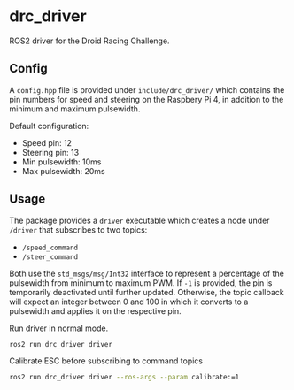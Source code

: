 # drc_driver

ROS2 driver for the Droid Racing Challenge.

## Config

A `config.hpp` file is provided under `include/drc_driver/` which contains the pin numbers for speed and steering on
the Raspbery Pi 4, in addition to the minimum and maximum pulsewidth.

Default configuration:
- Speed pin: 12
- Steering pin: 13
- Min pulsewidth: 10ms
- Max pulsewidth: 20ms

## Usage

The package provides a `driver` executable which creates a node under `/driver` that subscribes to two topics:
- `/speed_command`
- `/steer_command`

Both use the `std_msgs/msg/Int32` interface to represent a percentage of the pulsewidth from minimum to maximum PWM.
If `-1` is provided, the pin is temporarily deactivated until further updated. Otherwise, the topic callback will
expect an integer between 0 and 100 in which it converts to a pulsewidth and applies it on the respective pin.

Run driver in normal mode.
```sh
ros2 run drc_driver driver
```

Calibrate ESC before subscribing to command topics
```sh
ros2 run drc_driver driver --ros-args --param calibrate:=1
```

